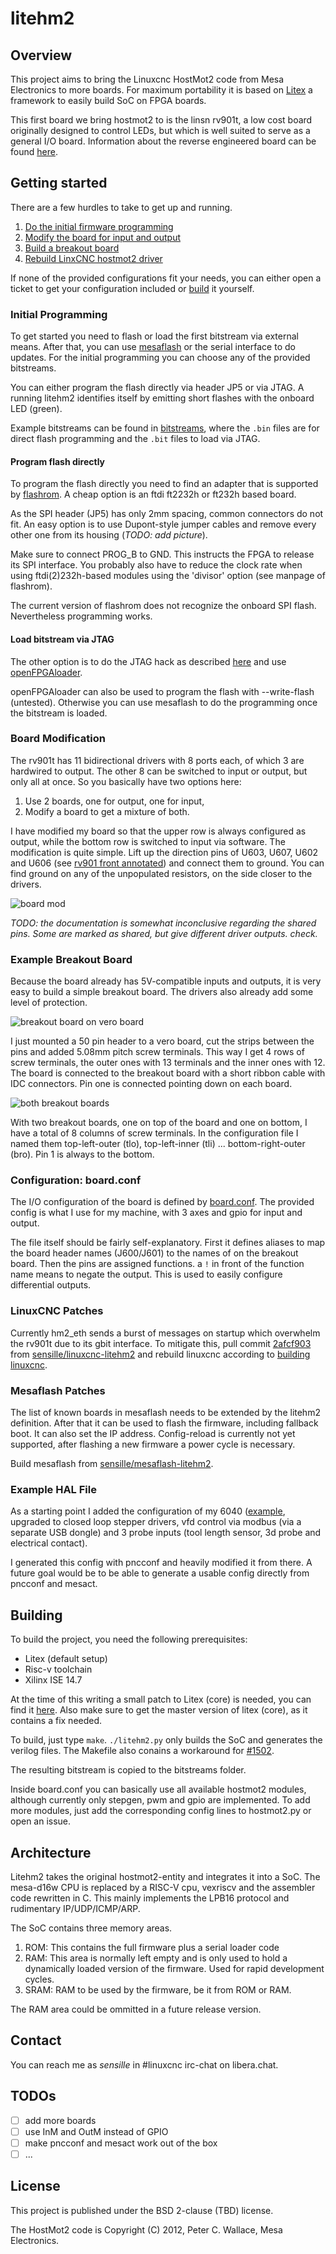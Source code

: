 # litehm2

## Overview
This project aims to bring the Linuxcnc HostMot2 code from Mesa Electronics
to more boards. For maximum portability it is based on
[Litex](https://github.com/enjoy-digital/litex) a framework to easily build SoC
on FPGA boards.

This first board we bring hostmot2 to is the linsn rv901t, a low cost board
originally designed to control LEDs, but which is well suited to serve as
a general I/O board. Information about the reverse engineered board can be found
[here](https://github.com/q3k/chubby75/blob/master/rv901t/doc/hardware.md).

## Getting started

There are a few hurdles to take to get up and running.
1. [Do the initial firmware programming](#initial-programming)
2. [Modify the board for input and output](#board-modification)
3. [Build a breakout board](#example-breakout-board)
4. [Rebuild LinxCNC hostmot2 driver](#rebuild-linuxcnc)

If none of the provided configurations fit your needs, you can either open
a ticket to get your configuration included or [build](#building) it yourself.

### Initial Programming

To get started you need to flash or load the first bitstream via external
means. After that, you can use [mesaflash](#mesaflash-patches) or the serial
interface to do updates. For the initial programming you can choose any of the
provided bitstreams.

You can either program the flash directly via header JP5 or via JTAG. A running
litehm2 identifies itself by emitting short flashes with the onboard LED
(green).

Example bitstreams can be found in [bitstreams](bitstreams), where the `.bin`
files are for direct flash programming and the `.bit` files to load via JTAG.

#### Program flash directly

To program the flash directly you need to find an adapter that is supported by
[flashrom](https://www.flashrom.org/Supported_programmers). A cheap option is
an ftdi ft2232h or ft232h based board.

As the SPI header (JP5) has only 2mm spacing, common connectors do not fit.
An easy option is to use Dupont-style jumper cables and remove every other
one from its housing (*TODO: add picture*).

Make sure to connect PROG_B to GND. This instructs the FPGA to release its
SPI interface. You probably also have to reduce the clock rate when using
ftdi(2)232h-based modules using the 'divisor' option (see manpage of flashrom).

The current version of flashrom does not recognize the onboard SPI flash.
Nevertheless programming works.

#### Load bitstream via JTAG
The other option is to do the JTAG hack as described
[here](https://github.com/q3k/chubby75/blob/master/rv901t/doc/getting_started/improved_jtag_getting_started.md)
and use [openFPGAloader](https://github.com/trabucayre/openFPGALoader).

openFPGAloader can also be used to program the flash with --write-flash
(untested).
Otherwise you can use mesaflash to do the programming once the bitstream
is loaded.

### Board Modification

The rv901t has 11 bidirectional drivers with 8 ports each, of which 3 are
hardwired to output.
The other 8 can be switched to input or output, but only all at once. So you
basically have two options here:
1. Use 2 boards, one for output, one for input,
2. Modify a board to get a mixture of both.

I have modified my board so that the upper row is always configured as output,
while the bottom row is switched to input via software. The modification is
quite simple. Lift up the direction pins of U603, U607, U602 and U606 (see
[rv901 front annotated](https://github.com/q3k/chubby75/blob/master/rv901t/doc/front_annotated.jpg)) and connect them to ground. You can find ground on any
of the unpopulated resistors, on the side closer to the drivers.

![board mod](doc/board_mod.jpg)

*TODO: the documentation is somewhat inconclusive regarding the shared pins.
Some are marked as shared, but give different driver outputs. check.*

### Example Breakout Board

Because the board already has 5V-compatible inputs and outputs, it is very easy
to build a simple breakout board. The drivers also already add some level of
protection.

![breakout board on vero board](doc/breakout.jpg)

I just mounted a 50 pin header to a vero board, cut the strips between the pins
and added 5.08mm pitch screw terminals. This way I get 4 rows of screw
terminals, the outer ones with 13 terminals and the inner ones with 12. The board
is connected to the breakout board with a short ribbon cable with IDC connectors.
Pin one is connected pointing down on each board.

![both breakout boards](doc/full.jpg)

With two breakout boards, one on top of the board and one on bottom, I have a
total of 8 columns of screw terminals. In the configuration file I named them
top-left-outer (tlo), top-left-inner (tli) ... bottom-right-outer (bro).
Pin 1 is always to the bottom.

### Configuration: board.conf

The I/O configuration of the board is defined by [board.conf](board.conf). The
provided config is what I use for my machine, with 3 axes and gpio for input
and output.

The file itself should be fairly self-explanatory. First it defines aliases
to map the board header names (J600/J601) to the names of on the breakout
board. Then the pins are assigned functions. a `!` in front of the function name
means to negate the output. This is used to easily configure differential
outputs.

### LinuxCNC Patches

Currently hm2_eth sends a burst of messages on startup which overwhelm the
rv901t due to its gbit interface. To mitigate this, pull commit 
[2afcf903](https://github.com/sensille/linuxcnc/commit/2afcf90342952e91802584218dcccc0c858b9319)
from [sensille/linuxcnc-litehm2](https://github.com/sensille/linuxcnc/tree/litehm2-2.8.4)
and rebuild linuxcnc according to
[building linuxcnc](http://linuxcnc.org/docs/master/html/code/building-linuxcnc.html).

### Mesaflash Patches

The list of known boards in mesaflash needs to be extended by the litehm2
definition. After that it can be used to flash the firmware, including fallback
boot. It can also set the IP address. Config-reload is currently not yet
supported, after flashing a new firmware a power cycle is necessary.

Build mesaflash from 
[sensille/mesaflash-litehm2](https://github.com/sensille/mesaflash/tree/litehm2).

### Example HAL File

As a starting point I added the configuration of my 6040
([example](hal_examples/litehm2_6040), upgraded to closed
loop stepper drivers, vfd control via modbus (via a separate USB dongle) and
3 probe inputs (tool length sensor, 3d probe and electrical contact).

I generated this config with pncconf and heavily modified it from there. A future
goal would be to be able to generate a usable config directly from pncconf and
mesact.

## Building

To build the  project, you need the following prerequisites:
- Litex (default setup)
- Risc-v toolchain
- Xilinx ISE 14.7

At the time of this writing a small patch to Litex (core) is needed, you can
find it [here](https://github.com/enjoy-digital/litex/pull/1540). Also make
sure to get the master version of litex (core), as it contains a fix needed.

To build, just type `make`. `./litehm2.py` only builds the SoC and generates
the verilog files. The Makefile also conains a workaround for
[#1502](https://github.com/enjoy-digital/litex/issues/1502).

The resulting bitstream is copied to the bitstreams folder.

Inside board.conf you can basically use all available hostmot2 modules,
although currently only stepgen, pwm and gpio are implemented. To add more
modules, just add the corresponding config lines to hostmot2.py or open an
issue.

## Architecture

Litehm2 takes the original hostmot2-entity and integrates it into a SoC.
The mesa-d16w CPU is replaced by a RISC-V cpu, vexriscv and the assembler
code rewritten in C. This mainly implements the LPB16 protocol and rudimentary
IP/UDP/ICMP/ARP.

The SoC contains three memory areas.
1. ROM: This contains the full firmware plus a serial loader code
2. RAM: This area is normally left empty and is only used to hold a dynamically
  loaded version of the firmware. Used for rapid development cycles.
3. SRAM: RAM to be used by the firmware, be it from ROM or RAM.

The RAM area could be ommitted in a future release version.

## Contact

You can reach me as *sensille* in #linuxcnc irc-chat on libera.chat.

## TODOs
- [ ] add more boards
- [ ] use InM and OutM instead of GPIO
- [ ] make pncconf and mesact work out of the box
- [ ] ...

## License

This project is published under the BSD 2-clause (TBD) license.

The HostMot2 code is Copyright (C) 2012, Peter C. Wallace, Mesa Electronics.

